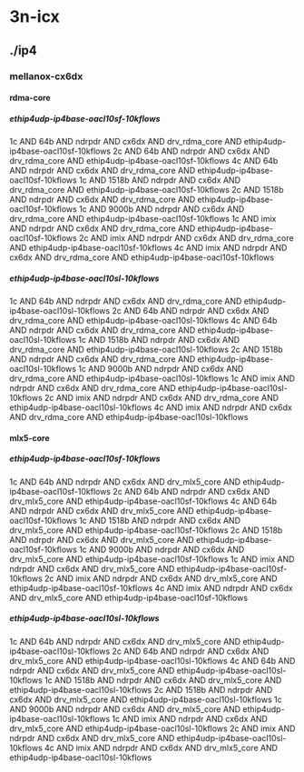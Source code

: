 # 3n-icx
## ./ip4
### mellanox-cx6dx
#### rdma-core
##### ethip4udp-ip4base-oacl10sf-10kflows
1c AND 64b AND ndrpdr AND cx6dx AND drv_rdma_core AND ethip4udp-ip4base-oacl10sf-10kflows
2c AND 64b AND ndrpdr AND cx6dx AND drv_rdma_core AND ethip4udp-ip4base-oacl10sf-10kflows
4c AND 64b AND ndrpdr AND cx6dx AND drv_rdma_core AND ethip4udp-ip4base-oacl10sf-10kflows
1c AND 1518b AND ndrpdr AND cx6dx AND drv_rdma_core AND ethip4udp-ip4base-oacl10sf-10kflows
2c AND 1518b AND ndrpdr AND cx6dx AND drv_rdma_core AND ethip4udp-ip4base-oacl10sf-10kflows
1c AND 9000b AND ndrpdr AND cx6dx AND drv_rdma_core AND ethip4udp-ip4base-oacl10sf-10kflows
1c AND imix AND ndrpdr AND cx6dx AND drv_rdma_core AND ethip4udp-ip4base-oacl10sf-10kflows
2c AND imix AND ndrpdr AND cx6dx AND drv_rdma_core AND ethip4udp-ip4base-oacl10sf-10kflows
4c AND imix AND ndrpdr AND cx6dx AND drv_rdma_core AND ethip4udp-ip4base-oacl10sf-10kflows
##### ethip4udp-ip4base-oacl10sl-10kflows
1c AND 64b AND ndrpdr AND cx6dx AND drv_rdma_core AND ethip4udp-ip4base-oacl10sl-10kflows
2c AND 64b AND ndrpdr AND cx6dx AND drv_rdma_core AND ethip4udp-ip4base-oacl10sl-10kflows
4c AND 64b AND ndrpdr AND cx6dx AND drv_rdma_core AND ethip4udp-ip4base-oacl10sl-10kflows
1c AND 1518b AND ndrpdr AND cx6dx AND drv_rdma_core AND ethip4udp-ip4base-oacl10sl-10kflows
2c AND 1518b AND ndrpdr AND cx6dx AND drv_rdma_core AND ethip4udp-ip4base-oacl10sl-10kflows
1c AND 9000b AND ndrpdr AND cx6dx AND drv_rdma_core AND ethip4udp-ip4base-oacl10sl-10kflows
1c AND imix AND ndrpdr AND cx6dx AND drv_rdma_core AND ethip4udp-ip4base-oacl10sl-10kflows
2c AND imix AND ndrpdr AND cx6dx AND drv_rdma_core AND ethip4udp-ip4base-oacl10sl-10kflows
4c AND imix AND ndrpdr AND cx6dx AND drv_rdma_core AND ethip4udp-ip4base-oacl10sl-10kflows
#### mlx5-core
##### ethip4udp-ip4base-oacl10sf-10kflows
1c AND 64b AND ndrpdr AND cx6dx AND drv_mlx5_core AND ethip4udp-ip4base-oacl10sf-10kflows
2c AND 64b AND ndrpdr AND cx6dx AND drv_mlx5_core AND ethip4udp-ip4base-oacl10sf-10kflows
4c AND 64b AND ndrpdr AND cx6dx AND drv_mlx5_core AND ethip4udp-ip4base-oacl10sf-10kflows
1c AND 1518b AND ndrpdr AND cx6dx AND drv_mlx5_core AND ethip4udp-ip4base-oacl10sf-10kflows
2c AND 1518b AND ndrpdr AND cx6dx AND drv_mlx5_core AND ethip4udp-ip4base-oacl10sf-10kflows
1c AND 9000b AND ndrpdr AND cx6dx AND drv_mlx5_core AND ethip4udp-ip4base-oacl10sf-10kflows
1c AND imix AND ndrpdr AND cx6dx AND drv_mlx5_core AND ethip4udp-ip4base-oacl10sf-10kflows
2c AND imix AND ndrpdr AND cx6dx AND drv_mlx5_core AND ethip4udp-ip4base-oacl10sf-10kflows
4c AND imix AND ndrpdr AND cx6dx AND drv_mlx5_core AND ethip4udp-ip4base-oacl10sf-10kflows
##### ethip4udp-ip4base-oacl10sl-10kflows
1c AND 64b AND ndrpdr AND cx6dx AND drv_mlx5_core AND ethip4udp-ip4base-oacl10sl-10kflows
2c AND 64b AND ndrpdr AND cx6dx AND drv_mlx5_core AND ethip4udp-ip4base-oacl10sl-10kflows
4c AND 64b AND ndrpdr AND cx6dx AND drv_mlx5_core AND ethip4udp-ip4base-oacl10sl-10kflows
1c AND 1518b AND ndrpdr AND cx6dx AND drv_mlx5_core AND ethip4udp-ip4base-oacl10sl-10kflows
2c AND 1518b AND ndrpdr AND cx6dx AND drv_mlx5_core AND ethip4udp-ip4base-oacl10sl-10kflows
1c AND 9000b AND ndrpdr AND cx6dx AND drv_mlx5_core AND ethip4udp-ip4base-oacl10sl-10kflows
1c AND imix AND ndrpdr AND cx6dx AND drv_mlx5_core AND ethip4udp-ip4base-oacl10sl-10kflows
2c AND imix AND ndrpdr AND cx6dx AND drv_mlx5_core AND ethip4udp-ip4base-oacl10sl-10kflows
4c AND imix AND ndrpdr AND cx6dx AND drv_mlx5_core AND ethip4udp-ip4base-oacl10sl-10kflows